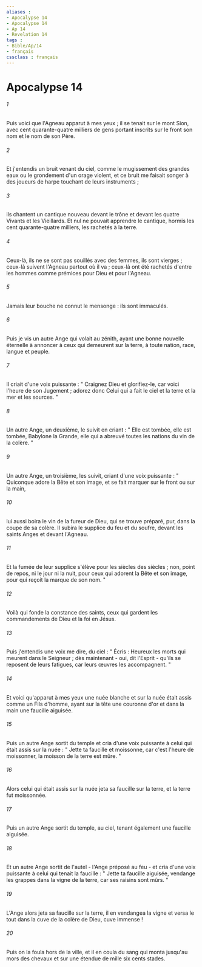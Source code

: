 ```yaml
---
aliases : 
- Apocalypse 14
- Apocalypse 14
- Ap 14
- Revelation 14
tags : 
- Bible/Ap/14
- français
cssclass : français
---
```


# Apocalypse 14

###### 1
Puis voici que l'Agneau apparut à mes yeux ; il se tenait sur le mont Sion, avec cent quarante-quatre milliers de gens portant inscrits sur le front son nom et le nom de son Père. 
###### 2
Et j'entendis un bruit venant du ciel, comme le mugissement des grandes eaux ou le grondement d'un orage violent, et ce bruit me faisait songer à des joueurs de harpe touchant de leurs instruments ; 
###### 3
ils chantent un cantique nouveau devant le trône et devant les quatre Vivants et les Vieillards. Et nul ne pouvait apprendre le cantique, hormis les cent quarante-quatre milliers, les rachetés à la terre. 
###### 4
Ceux-là, ils ne se sont pas souillés avec des femmes, ils sont vierges ; ceux-là suivent l'Agneau partout où il va ; ceux-là ont été rachetés d'entre les hommes comme prémices pour Dieu et pour l'Agneau. 
###### 5
Jamais leur bouche ne connut le mensonge : ils sont immaculés. 
###### 6
Puis je vis un autre Ange qui volait au zénith, ayant une bonne nouvelle éternelle à annoncer à ceux qui demeurent sur la terre, à toute nation, race, langue et peuple. 
###### 7
Il criait d'une voix puissante : " Craignez Dieu et glorifiez-le, car voici l'heure de son Jugement ; adorez donc Celui qui a fait le ciel et la terre et la mer et les sources. " 
###### 8
Un autre Ange, un deuxième, le suivit en criant : " Elle est tombée, elle est tombée, Babylone la Grande, elle qui a abreuvé toutes les nations du vin de la colère. " 
###### 9
Un autre Ange, un troisième, les suivit, criant d'une voix puissante : " Quiconque adore la Bête et son image, et se fait marquer sur le front ou sur la main, 
###### 10
lui aussi boira le vin de la fureur de Dieu, qui se trouve préparé, pur, dans la coupe de sa colère. Il subira le supplice du feu et du soufre, devant les saints Anges et devant l'Agneau. 
###### 11
Et la fumée de leur supplice s'élève pour les siècles des siècles ; non, point de repos, ni le jour ni la nuit, pour ceux qui adorent la Bête et son image, pour qui reçoit la marque de son nom. " 
###### 12
Voilà qui fonde la constance des saints, ceux qui gardent les commandements de Dieu et la foi en Jésus. 
###### 13
Puis j'entendis une voix me dire, du ciel : " Écris : Heureux les morts qui meurent dans le Seigneur ; dès maintenant - oui, dit l'Esprit - qu'ils se reposent de leurs fatigues, car leurs œuvres les accompagnent. " 
###### 14
Et voici qu'apparut à mes yeux une nuée blanche et sur la nuée était assis comme un Fils d'homme, ayant sur la tête une couronne d'or et dans la main une faucille aiguisée. 
###### 15
Puis un autre Ange sortit du temple et cria d'une voix puissante à celui qui était assis sur la nuée : " Jette ta faucille et moissonne, car c'est l'heure de moissonner, la moisson de la terre est mûre. " 
###### 16
Alors celui qui était assis sur la nuée jeta sa faucille sur la terre, et la terre fut moissonnée. 
###### 17
Puis un autre Ange sortit du temple, au ciel, tenant également une faucille aiguisée. 
###### 18
Et un autre Ange sortit de l'autel - l'Ange préposé au feu - et cria d'une voix puissante à celui qui tenait la faucille : " Jette ta faucille aiguisée, vendange les grappes dans la vigne de la terre, car ses raisins sont mûrs. " 
###### 19
L'Ange alors jeta sa faucille sur la terre, il en vendangea la vigne et versa le tout dans la cuve de la colère de Dieu, cuve immense ! 
###### 20
Puis on la foula hors de la ville, et il en coula du sang qui monta jusqu'au mors des chevaux et sur une étendue de mille six cents stades. 
